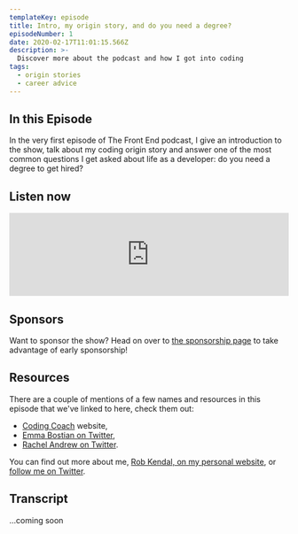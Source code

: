 ```yaml
---
templateKey: episode
title: Intro, my origin story, and do you need a degree?
episodeNumber: 1
date: 2020-02-17T11:01:15.566Z
description: >-
  Discover more about the podcast and how I got into coding
tags:
  - origin stories
  - career advice
---
```


## In this Episode

In the very first episode of The Front End podcast, I give an introduction to the show, talk about my coding origin story and answer one of the most common questions I get asked about life as a developer: do you need a degree to get hired?

## Listen now

<iframe src="https://anchor.fm/the-front-end/embed/episodes/Introduction--my-origin-story--and-do-you-need-a-degree-eas80q/a-a1gj0vd" height="auto" width="100%" frameborder="0" scrolling="no"></iframe>

## Sponsors

Want to sponsor the show? Head on over to [the sponsorship page](/sponsorship) to take advantage of early sponsorship!

## Resources

There are a couple of mentions of a few names and resources in this episode that we've linked to here, check them out:

- [Coding Coach](https://www.codingcoach.io) website, 
- [Emma Bostian on Twitter](https://twitter.com/emmabostian), 
- [Rachel Andrew on Twitter](https://twitter.com/rachelandrew). 

You can find out more about me, [Rob Kendal, on my personal website](https://robkendal.co.uk), or [follow me on Twitter](https://twitter.com/kendalmintcode). 

## Transcript

...coming soon